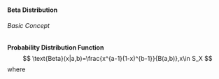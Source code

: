 #### Beta Distribution

###### Basic Concept

**Probability Distribution Function**
$$
\text{Beta}(x|a,b)=\frac{x^{a-1}(1-x)^{b-1}}{B(a,b)},x\in S_X
$$
where 